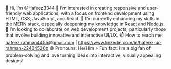 👋 Hi, I’m @Hafeez3344
👀 I’m interested in creating responsive and user-friendly web applications, with a focus on frontend development using HTML, CSS, JavaScript, and React.
🌱 I’m currently enhancing my skills in the MERN stack, especially deepening my knowledge in React and Node.js.
💞️ I’m looking to collaborate on web development projects, particularly those that involve building innovative and interactive UI/UX.
📫 How to reach me: hafeez.rahman4455@gmail.com | https://www.linkedin.com/in/hafeez-ur-rahman-22404520b
😄 Pronouns: He/Him
⚡ Fun fact: I’m a big fan of problem-solving and love turning ideas into interactive, visually appealing designs!


<!---
Hafeez3344/Hafeez3344 is a ✨ special ✨ repository because its `README.md` (this file) appears on your GitHub profile.
You can click the Preview link to take a look at your changes.
--->
